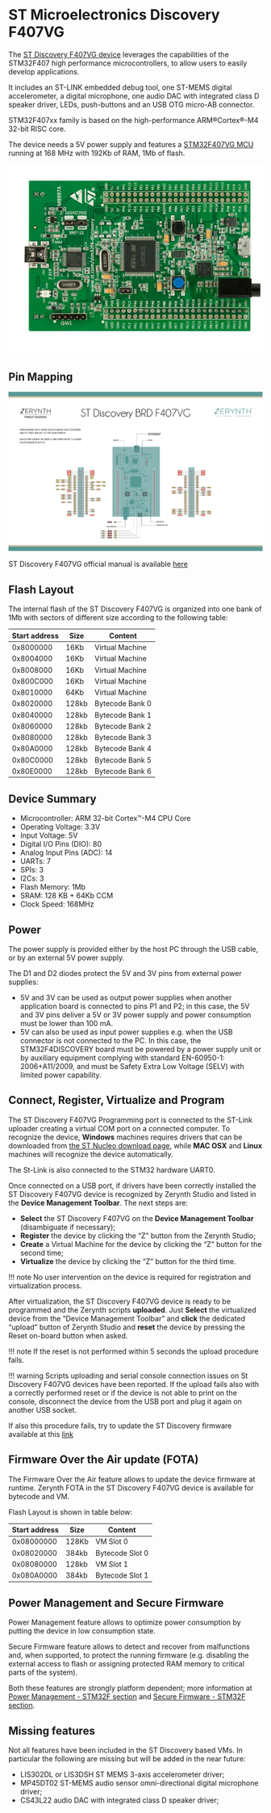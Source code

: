 # ST Microelectronics Discovery F407VG

The [ST Discovery F407VG device](https://www.st.com/en/evaluation-tools/stm32f4discovery.html) leverages the capabilities of the STM32F407 high performance
microcontrollers, to allow users to easily develop applications.

It includes an ST-LINK embedded debug tool, one ST-MEMS digital accelerometer, a digital microphone, one audio DAC with integrated class D speaker driver, LEDs, push-buttons and an USB OTG micro-AB connector.

STM32F407xx family is based on the high-performance ARM®Cortex®-M4 32-bit RISC core.

The device needs a 5V power supply and features a [STM32F407VG MCU](https://www.st.com/content/st_com/en/products/microcontrollers-microprocessors/stm32-32-bit-arm-cortex-mcus/stm32-high-performance-mcus/stm32f4-series/stm32f407-417/stm32f407vg.html) running at 168 MHz with 192Kb of RAM, 1Mb of flash.

<p style="text-align:center;"><img src="img/st_discoveryf407vg.jpg"></p>

## Pin Mapping

![](img/st_discoveryf407vg_pin_io.jpg)

ST Discovery F407VG official manual is available [here](https://www.st.com/content/ccc/resource/technical/document/user_manual/70/fe/4a/3f/e7/e1/4f/7d/DM00039084.pdf/files/DM00039084.pdf/jcr:content/translations/en.DM00039084.pdf)

## Flash Layout

The internal flash of the ST Discovery F407VG is organized into one bank of 1Mb with sectors of different size according to the following table:

| Start address | Size  | Content         |
|---------------|-------|-----------------|
| 0x8000000     | 16Kb  | Virtual Machine |
| 0x8004000     | 16Kb  | Virtual Machine |
| 0x8008000     | 16Kb  | Virtual Machine |
| 0x800C000     | 16Kb  | Virtual Machine |
| 0x8010000     | 64Kb  | Virtual Machine |
| 0x8020000     | 128kb | Bytecode Bank 0 |
| 0x8040000     | 128kb | Bytecode Bank 1 |
| 0x8060000     | 128kb | Bytecode Bank 2 |
| 0x8080000     | 128kb | Bytecode Bank 3 |
| 0x80A0000     | 128kb | Bytecode Bank 4 |
| 0x80C0000     | 128kb | Bytecode Bank 5 |
| 0x80E0000     | 128kb | Bytecode Bank 6 |

## Device Summary


* Microcontroller: ARM 32-bit Cortex™-M4 CPU Core
* Operating Voltage: 3.3V
* Input Voltage: 5V
* Digital I/O Pins (DIO): 80
* Analog Input Pins (ADC): 14
* UARTs: 7
* SPIs: 3
* I2Cs: 3
* Flash Memory: 1Mb
* SRAM: 128 KB + 64Kb CCM
* Clock Speed: 168MHz

## Power

The power supply is provided either by the host PC through the USB cable, or by an external 5V power supply.

The D1 and D2 diodes protect the 5V and 3V pins from external power supplies:


* 5V and 3V can be used as output power supplies when another application board is connected to pins P1 and P2; in this case, the 5V and 3V pins deliver a 5V or 3V power supply and power consumption must be lower than 100 mA.
* 5V can also be used as input power supplies e.g. when the USB connector is not connected to the PC. In this case, the STM32F4DISCOVERY board must be powered by a power supply unit or by auxiliary equipment complying with standard EN-60950-1: 2006+A11/2009, and must be Safety Extra Low Voltage (SELV) with limited power capability.

## Connect, Register, Virtualize and Program

The ST Discovery F407VG Programming port is connected to the ST-Link uploader creating a virtual COM port on a connected computer. To recognize the device, **Windows** machines requires drivers that can be downloaded from [the ST Nucleo download page](http://www.st.com/content/st_com/en/products/development-tools/software-development-tools/stm32-software-development-tools/stm32-utilities/stsw-link009.html), while **MAC OSX** and **Linux** machines will recognize the device automatically.

The St-Link is also connected to the STM32 hardware UART0.

Once connected on a USB port, if drivers have been correctly installed the ST Discovery F407VG device is recognized by Zerynth Studio and listed in the **Device Management Toolbar**. The next steps are:

* **Select** the ST Discovery F407VG on the **Device Management Toolbar** (disambiguate if necessary);
* **Register** the device by clicking the “Z” button from the Zerynth Studio;
* **Create** a Virtual Machine for the device by clicking the “Z” button for the second time;
* **Virtualize** the device by clicking the “Z” button for the third time.

!!! note
	No user intervention on the device is required for registration and virtualization process.

After virtualization, the ST Discovery F407VG device is ready to be programmed and the  Zerynth scripts **uploaded**. Just **Select** the virtualized device from the “Device Management Toolbar” and **click** the dedicated “upload” button of Zerynth Studio and **reset** the device by pressing the Reset on-board button when asked.

!!! note
	If the reset is not performed within 5 seconds the upload procedure fails.

!!! warning
	Scripts uploading and serial console connection issues on St Discovery F407VG devices have been reported. If the upload fails also with a correctly performed reset or if the device is not able to print on the console, disconnect the device from the USB port and plug it again on another USB socket.

If also this procedure fails, try to update the ST Discovery firmware available at this [link](https://developer.mbed.org/teams/ST/wiki/Nucleo-Firmware)

## Firmware Over the Air update (FOTA)

The Firmware Over the Air feature allows to update the device firmware at runtime. Zerynth FOTA in the ST Discovery F407VG device is available for bytecode and VM.

Flash Layout is shown in table below:

| Start address | Size  | Content         |
|---------------|-------|-----------------|
| 0x08000000    | 128Kb | VM Slot 0       |
| 0x08020000    | 384kb | Bytecode Slot 0 |
| 0x08080000    | 128kb | VM Slot 1       |
| 0x080A0000    | 384kb | Bytecode Slot 1 |

## Power Management and Secure Firmware

Power Management feature allows to optimize power consumption by putting the device in low consumption state.

Secure Firmware feature allows to detect and recover from malfunctions and, when supported, to protect the running firmware (e.g. disabling the external access to flash or assigning protected RAM memory to critical parts of the system).

Both these features are strongly platform dependent; more information at [Power Management - STM32F section](https://docs.zerynth.com/latest/official/core.zerynth.stdlib/docs/official_core.zerynth.stdlib_pwr.html#pwr-stm32f) and [Secure Firmware - STM32F section](https://docs.zerynth.com/latest/official/core.zerynth.stdlib/docs/official_core.zerynth.stdlib_sfw.html#sfw-stm32f).

## Missing features

Not all features have been included in the ST Discovery based VMs. In particular the following are missing but will be added in the near future:

* LIS302DL or LIS3DSH ST MEMS 3-axis accelerometer driver;
* MP45DT02 ST-MEMS audio sensor omni-directional digital microphone driver;
* CS43L22 audio DAC with integrated class D speaker driver;
<!--stackedit_data:
eyJoaXN0b3J5IjpbODIyMTk0NzYyLC0zODI0NDE3NTVdfQ==
-->

